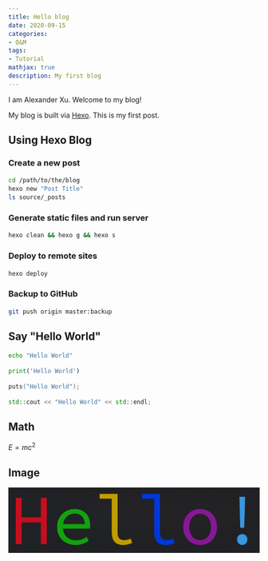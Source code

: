 ```yaml
---
title: Hello blog
date: 2020-09-15
categories:
- O&M
tags:
- Tutorial
mathjax: true
description: My first blog
---
```


I am Alexander Xu. Welcome to my blog!

My blog is built via [Hexo](https://hexo.io/). This is my first post.

## Using Hexo Blog

### Create a new post

```sh
cd /path/to/the/blog
hexo new "Post Title"
ls source/_posts
```

### Generate static files and run server

``` sh
hexo clean && hexo g && hexo s
```

### Deploy to remote sites

``` sh
hexo deploy
```

### Backup to GitHub

```sh
git push origin master:backup
```

## Say "Hello World"

```sh
echo "Hello World"
```

```python
print('Hello World')
```

```c
puts("Hello World");
```

```c++
std::cout << "Hello World" << std::endl;
```

## Math

$E=mc^2$

## Image

![Colorful Hello](./Hello-blog/0.png)

